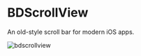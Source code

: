 # BDScrollView
An old-style scroll bar for modern iOS apps.

![bdscrollview](https://user-images.githubusercontent.com/2734719/168588226-1f819880-10a0-4766-aa96-ed93737f42cf.png)

